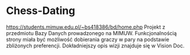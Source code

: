 # Chess-Dating
https://students.mimuw.edu.pl/~bs418386/bd/home.php
Projekt z przedmiotu Bazy Danych prowadzonego na MIMUW.
Funkcjonalnością strony miała być możliwość dobierania graczy w pary na podstawie zbliżonych preferencji. Dokładniejszy opis wizji znajduje się w Vision Doc.
